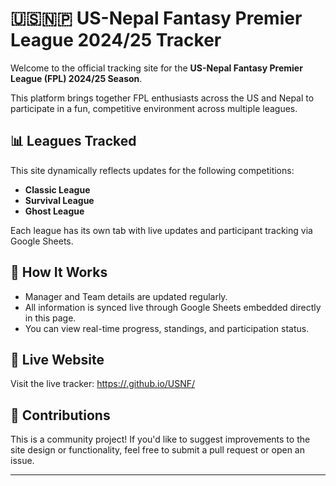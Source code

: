 # 🇺🇸🇳🇵 US-Nepal Fantasy Premier League 2024/25 Tracker

Welcome to the official tracking site for the **US-Nepal Fantasy Premier League (FPL) 2024/25 Season**.

This platform brings together FPL enthusiasts across the US and Nepal to participate in a fun, competitive environment across multiple leagues.

## 📊 Leagues Tracked

This site dynamically reflects updates for the following competitions:

- **Classic League**
- **Survival League**
- **Ghost League**

Each league has its own tab with live updates and participant tracking via Google Sheets.

## 🧩 How It Works

- Manager and Team details are updated regularly.
- All information is synced live through Google Sheets embedded directly in this page.
- You can view real-time progress, standings, and participation status.

## 🔗 Live Website

Visit the live tracker: [https://<your-username>.github.io/USNF/](https://anuppaudel1.github.io/USNF/)

## 📣 Contributions

This is a community project! If you'd like to suggest improvements to the site design or functionality, feel free to submit a pull request or open an issue.

---
